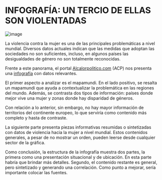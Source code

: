 # INFOGRAFÍA: UN TERCIO DE ELLAS SON VIOLENTADAS

![image](https://user-images.githubusercontent.com/79867216/114023626-677f7780-9873-11eb-92ed-69a04c9fbf8c.png)

La violencia contra la mujer es una de las principales problemáticas a nivel mundial. Diversos datos actuales indican que las medidas que adoptan las sociedades no son suficientes, incluso, en algunos países las desigualdades de género no son totalmente reconocidas. 

Frente a este panorama, el portal [Alcalorpolitico.com](https://infografia.alcalorpolitico.com) (ACP) nos presenta una [infografía](https://infografia.alcalorpolitico.com/2021/03/27/un-tercio-de-ellas-son-violentadas/) con datos relevantes. 

El primer aspecto a analizar es el mapamundi. En el lado positivo, se resalta un mapamundi que ayuda a contextualizar la problemática en las regiones del mundo. Además, se contrasta dos tipos de información: países donde mejor vive una mujer y zonas donde hay disparidad de géneros.

Con relación a lo anterior, sin embargo, no hay mayor información de territorios del continente europeo, lo que serviría como contenido más completo y hasta de contraste.

La siguiente parte presenta piezas informativas resumidas o sintetizadas con datos de violencia hacia la mujer a nivel mundial. Estos contenidos generales, a pesar de no mostrar un orden, pueden leerse desde cualquier sector de la gráfica.

Como conclusión, la estructura de la infografía muestra dos partes, la primera como una presentación situacional y de ubicación. En esta parte habría que brindar más detalles. Segundo, el contenido restante es general, pero sintetizado y generando una correlación. Como punto a mejorar, sería importante colocar las fuentes.  

